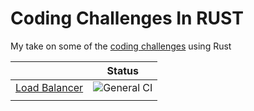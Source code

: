 # Coding Challenges In RUST
My take on some of the [coding challenges](https://codingchallenges.fyi/challenges/intro) using Rust

|                                | Status                                                                                                                  |
|--------------------------------|-------------------------------------------------------------------------------------------------------------------------|
| [Load Balancer](load-balancer) | ![General CI](https://github.com/ferranjr/build-your-own-in-rust/actions/workflows/load-balancer-general.yml/badge.svg) |
|                                |                                                                                                                         |
